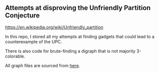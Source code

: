 ## Attempts at disproving the Unfriendly Partition Conjecture

https://en.wikipedia.org/wiki/Unfriendly_partition

In this repo, I stored all my attempts at finding gadgets that could lead to a counterexample of the UPC.

There is also code for brute-finding a digraph that is not majority 3-colorable.

All graph files are sourced from [here](http://users.cecs.anu.edu.au/~bdm/data/digraphs.html).

